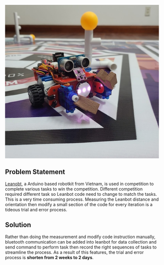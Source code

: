 ![This is an alt text.](/image/leanbot.jpg "Image of Leanbot.")


## Problem Statement
[Leanobt]([https://markdownlivepreview.com/](https://leanbot.space/)), a Arduino based robotkit from Vietnam, is used in competition to complete various tasks to win the competition. Different competition required different task so Leanbot code need to change to match the tasks. This is a very time consuming process. Measuring the Leanbot distance and orientation then modify a small section of the code for every iteration is a tideous trial and error process. 

## Solution
Rather than doing the measurement and modify code instruction manually, bluetooth communication can be added into leanbot for data collection and send command to perform task then record the right sequences of tasks to streamline the process. As a result of this features, the trial and error process is **shorten from 2 weeks to 2 days**. 
